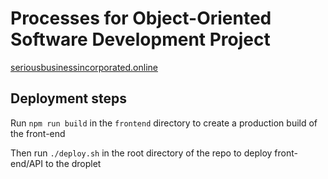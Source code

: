# Processes for Object-Oriented Software Development Project

[seriousbusinessincorporated.online](seriousbusinessincorporated.online)

## Deployment steps

Run `npm run build` in the `frontend` directory to create a production build of the front-end

Then run `./deploy.sh` in the root directory of the repo to deploy front-end/API to the droplet
